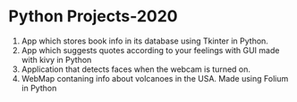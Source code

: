 # Python Projects-2020
1. App which stores book info in its database using Tkinter in Python.
2. App which suggests quotes according to your feelings with GUI made with kivy in Python
3. Application that detects faces when the webcam is turned on.
4. WebMap contaning info about volcanoes in the USA. Made using Folium in Python
